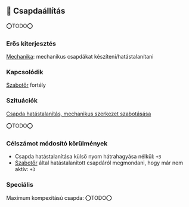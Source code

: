 ## 🔵 Csapdaállítás

⭕TODO⭕

### Erős kiterjesztés

[Mechanika](../fortelyok.altalanos/mechanika.md): mechanikus csapdákat készíteni/hatástalanítani

### Kapcsolódik

[Szabotőr](../fortelyok.altalanos/szabotor.md) fortély


### Szituációk

[Csapda hatástalanítás, mechanikus szerkezet szabotásása](../szituaciok/csapda_hatatalanitas_szabotalas.md)

⭕TODO⭕

### Célszámot módosító körülmények

- Csapda hatástalanítása külső nyom hátrahagyása nélkül: `+3`
- [Szabotőr](../fortelyok.altalanos/szabotor.md) által hatástalanított csapdáról megmondani, hogy már nem aktív: `+3`

### Speciális

Maximum kompexitású csapda: ⭕TODO⭕
